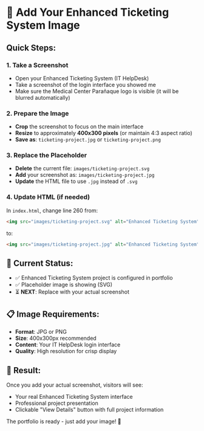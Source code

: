 # 📸 Add Your Enhanced Ticketing System Image

## Quick Steps:

### 1. **Take a Screenshot**
- Open your Enhanced Ticketing System (IT HelpDesk)
- Take a screenshot of the login interface you showed me
- Make sure the Medical Center Parañaque logo is visible (it will be blurred automatically)

### 2. **Prepare the Image**
- **Crop** the screenshot to focus on the main interface
- **Resize** to approximately **400x300 pixels** (or maintain 4:3 aspect ratio)
- **Save as**: `ticketing-project.jpg` or `ticketing-project.png`

### 3. **Replace the Placeholder**
- **Delete** the current file: `images/ticketing-project.svg`
- **Add** your screenshot as: `images/ticketing-project.jpg`
- **Update** the HTML file to use `.jpg` instead of `.svg`

### 4. **Update HTML (if needed)**
In `index.html`, change line 260 from:
```html
<img src="images/ticketing-project.svg" alt="Enhanced Ticketing System" style="width: 100%; height: 100%; object-fit: cover;">
```
to:
```html
<img src="images/ticketing-project.jpg" alt="Enhanced Ticketing System">
```

## 🎯 **Current Status:**
- ✅ Enhanced Ticketing System project is configured in portfolio
- ✅ Placeholder image is showing (SVG)
- ⏳ **NEXT**: Replace with your actual screenshot

## 📋 **Image Requirements:**
- **Format**: JPG or PNG
- **Size**: 400x300px recommended
- **Content**: Your IT HelpDesk login interface
- **Quality**: High resolution for crisp display

## 🚀 **Result:**
Once you add your actual screenshot, visitors will see:
- Your real Enhanced Ticketing System interface
- Professional project presentation
- Clickable "View Details" button with full project information

The portfolio is ready - just add your image! 🎉
